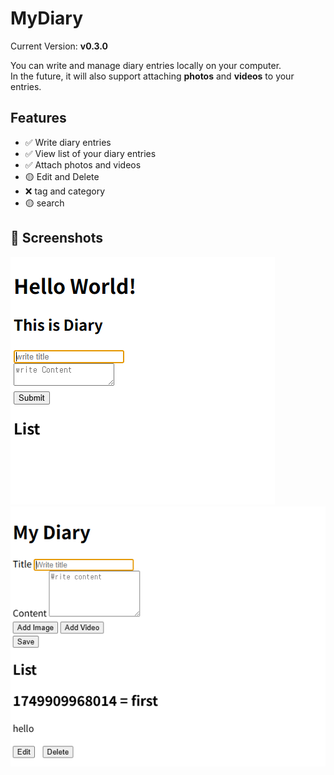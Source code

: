 # MyDiary

Current Version: **v0.3.0**

You can write and manage diary entries locally on your computer.  
In the future, it will also support attaching **photos** and **videos** to your entries.

## Features

-  ✅ Write diary entries 
-  ✅ View list of your diary entries
-  ✅ Attach photos and videos
-  🟡 Edit and Delete
-  ❌ tag and category
-  🟡 search

## 📸 Screenshots

![v0.1.0](./diary1.PNG)
![v0.3.0](./diary2.PNG)